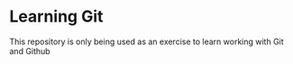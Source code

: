 <h1>Learning Git</h1>
<p>This repository is only being used as an exercise to learn working with Git and Github</p>
